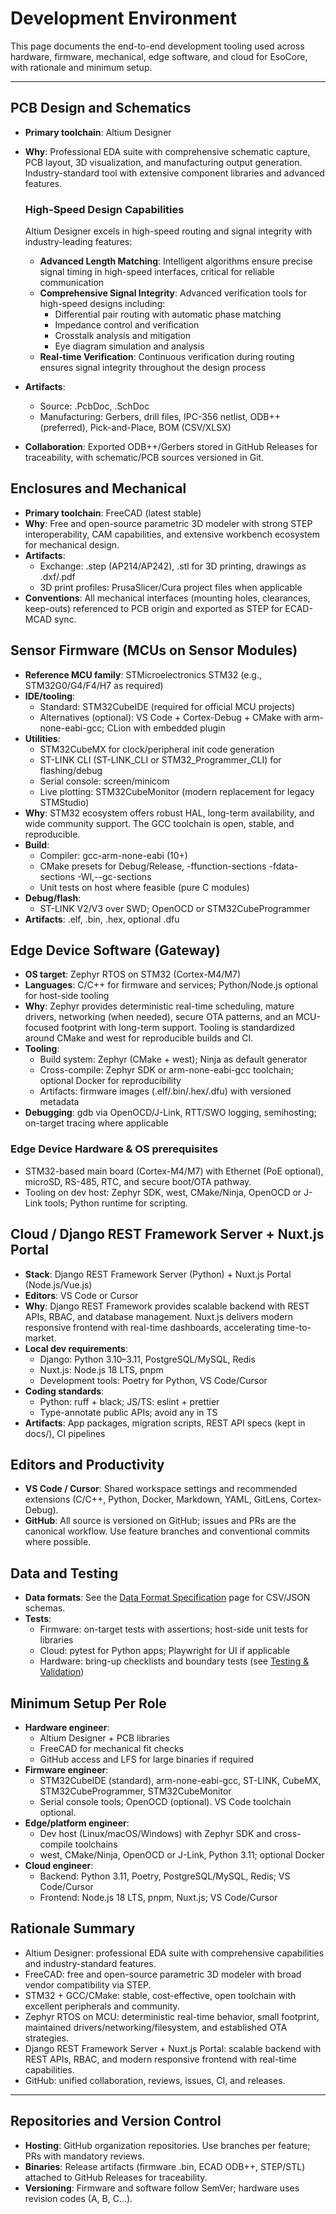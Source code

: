 # Development Environment

This page documents the end-to-end development tooling used across hardware, firmware, mechanical, edge software, and cloud for EsoCore, with rationale and minimum setup.

---

## PCB Design and Schematics

- **Primary toolchain**: Altium Designer
- **Why**: Professional EDA suite with comprehensive schematic capture, PCB layout, 3D visualization, and manufacturing output generation. Industry-standard tool with extensive component libraries and advanced features.

  ### High-Speed Design Capabilities

  Altium Designer excels in high-speed routing and signal integrity with industry-leading features:
  - **Advanced Length Matching**: Intelligent algorithms ensure precise signal timing in high-speed interfaces, critical for reliable communication
  - **Comprehensive Signal Integrity**: Advanced verification tools for high-speed designs including:
    - Differential pair routing with automatic phase matching
    - Impedance control and verification
    - Crosstalk analysis and mitigation
    - Eye diagram simulation and analysis
  - **Real-time Verification**: Continuous verification during routing ensures signal integrity throughout the design process

- **Artifacts**:
  - Source: .PcbDoc, .SchDoc
  - Manufacturing: Gerbers, drill files, IPC-356 netlist, ODB++ (preferred), Pick-and-Place, BOM (CSV/XLSX)
- **Collaboration**: Exported ODB++/Gerbers stored in GitHub Releases for traceability, with schematic/PCB sources versioned in Git.

## Enclosures and Mechanical

- **Primary toolchain**: FreeCAD (latest stable)
- **Why**: Free and open-source parametric 3D modeler with strong STEP interoperability, CAM capabilities, and extensive workbench ecosystem for mechanical design.
- **Artifacts**:
  - Exchange: .step (AP214/AP242), .stl for 3D printing, drawings as .dxf/.pdf
  - 3D print profiles: PrusaSlicer/Cura project files when applicable
- **Conventions**: All mechanical interfaces (mounting holes, clearances, keep-outs) referenced to PCB origin and exported as STEP for ECAD-MCAD sync.

## Sensor Firmware (MCUs on Sensor Modules)

- **Reference MCU family**: STMicroelectronics STM32 (e.g., STM32G0/G4/F4/H7 as required)
- **IDE/tooling**:
  - Standard: STM32CubeIDE (required for official MCU projects)
  - Alternatives (optional): VS Code + Cortex-Debug + CMake with arm-none-eabi-gcc; CLion with embedded plugin
- **Utilities**:
  - STM32CubeMX for clock/peripheral init code generation
  - ST-LINK CLI (ST-LINK_CLI or STM32_Programmer_CLI) for flashing/debug
  - Serial console: screen/minicom
  - Live plotting: STM32CubeMonitor (modern replacement for legacy STMStudio)
- **Why**: STM32 ecosystem offers robust HAL, long-term availability, and wide community support. The GCC toolchain is open, stable, and reproducible.
- **Build**:
  - Compiler: gcc-arm-none-eabi (10+)
  - CMake presets for Debug/Release, -ffunction-sections -fdata-sections -Wl,--gc-sections
  - Unit tests on host where feasible (pure C modules)
- **Debug/flash**:
  - ST-LINK V2/V3 over SWD; OpenOCD or STM32CubeProgrammer
- **Artifacts**: .elf, .bin, .hex, optional .dfu

## Edge Device Software (Gateway)

- **OS target**: Zephyr RTOS on STM32 (Cortex-M4/M7)
- **Languages**: C/C++ for firmware and services; Python/Node.js optional for host-side tooling
- **Why**: Zephyr provides deterministic real-time scheduling, mature drivers, networking (when needed), secure OTA patterns, and an MCU-focused footprint with long-term support. Tooling is standardized around CMake and west for reproducible builds and CI.
- **Tooling**:
  - Build system: Zephyr (CMake + west); Ninja as default generator
  - Cross-compile: Zephyr SDK or arm-none-eabi-gcc toolchain; optional Docker for reproducibility
  - Artifacts: firmware images (.elf/.bin/.hex/.dfu) with versioned metadata
- **Debugging**: gdb via OpenOCD/J-Link, RTT/SWO logging, semihosting; on-target tracing where applicable

### Edge Device Hardware & OS prerequisites

- STM32-based main board (Cortex-M4/M7) with Ethernet (PoE optional), microSD, RS-485, RTC, and secure boot/OTA pathway.
- Tooling on dev host: Zephyr SDK, west, CMake/Ninja, OpenOCD or J-Link tools; Python runtime for scripting.

## Cloud / Django REST Framework Server + Nuxt.js Portal

- **Stack**: Django REST Framework Server (Python) + Nuxt.js Portal (Node.js/Vue.js)
- **Editors**: VS Code or Cursor
- **Why**: Django REST Framework provides scalable backend with REST APIs, RBAC, and database management. Nuxt.js delivers modern responsive frontend with real-time dashboards, accelerating time-to-market.
- **Local dev requirements**:
  - Django: Python 3.10–3.11, PostgreSQL/MySQL, Redis
  - Nuxt.js: Node.js 18 LTS, pnpm
  - Development tools: Poetry for Python, VS Code/Cursor
- **Coding standards**:
  - Python: ruff + black; JS/TS: eslint + prettier
  - Type-annotate public APIs; avoid any in TS
- **Artifacts**: App packages, migration scripts, REST API specs (kept in docs/), CI pipelines

## Editors and Productivity

- **VS Code / Cursor**: Shared workspace settings and recommended extensions (C/C++, Python, Docker, Markdown, YAML, GitLens, Cortex-Debug).
- **GitHub**: All source is versioned on GitHub; issues and PRs are the canonical workflow. Use feature branches and conventional commits where possible.

## Data and Testing

- **Data formats**: See the [Data Format Specification](/docs/data-format-specification) page for CSV/JSON schemas.
- **Tests**:
  - Firmware: on-target tests with assertions; host-side unit tests for libraries
  - Cloud: pytest for Python apps; Playwright for UI if applicable
  - Hardware: bring-up checklists and boundary tests (see [Testing & Validation](/docs/testing-procedures))

## Minimum Setup Per Role

- **Hardware engineer**:
  - Altium Designer + PCB libraries
  - FreeCAD for mechanical fit checks
  - GitHub access and LFS for large binaries if required
- **Firmware engineer**:
  - STM32CubeIDE (standard), arm-none-eabi-gcc, ST-LINK, CubeMX, STM32CubeProgrammer, STM32CubeMonitor
  - Serial console tools; OpenOCD (optional). VS Code toolchain optional.
- **Edge/platform engineer**:
  - Dev host (Linux/macOS/Windows) with Zephyr SDK and cross-compile toolchains
  - west, CMake/Ninja, OpenOCD or J-Link, Python 3.11; optional Docker
- **Cloud engineer**:
  - Backend: Python 3.11, Poetry, PostgreSQL/MySQL, Redis; VS Code/Cursor
  - Frontend: Node.js 18 LTS, pnpm, Nuxt.js; VS Code/Cursor

## Rationale Summary

- Altium Designer: professional EDA suite with comprehensive capabilities and industry-standard features.
- FreeCAD: free and open-source parametric 3D modeler with broad vendor compatibility via STEP.
- STM32 + GCC/CMake: stable, cost-effective, open toolchain with excellent peripherals and community.
- Zephyr RTOS on MCU: deterministic real-time behavior, small footprint, maintained drivers/networking/filesystem, and established OTA strategies.
- Django REST Framework Server + Nuxt.js Portal: scalable backend with REST APIs, RBAC, and modern responsive frontend with real-time capabilities.
- GitHub: unified collaboration, reviews, issues, CI, and releases.

---

## Repositories and Version Control

- **Hosting**: GitHub organization repositories. Use branches per feature; PRs with mandatory reviews.
- **Binaries**: Release artifacts (firmware .bin, ECAD ODB++, STEP/STL) attached to GitHub Releases for traceability.
- **Versioning**: Firmware and software follow SemVer; hardware uses revision codes (A, B, C...).
